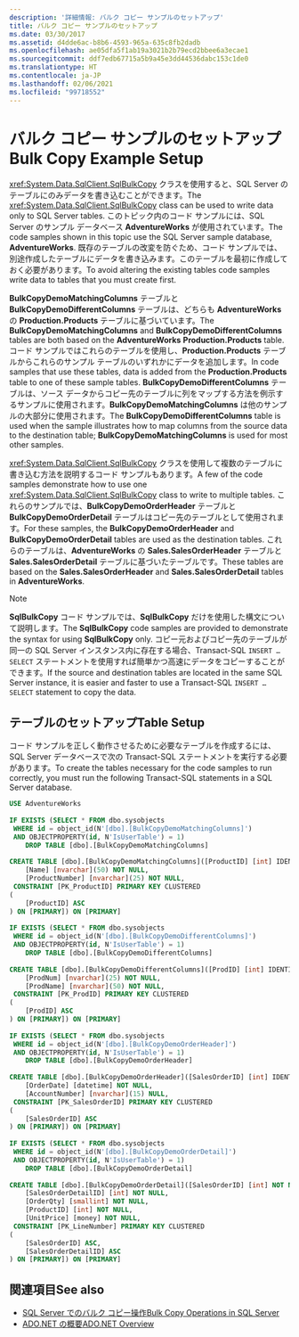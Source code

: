 ```yaml
---
description: '詳細情報: バルク コピー サンプルのセットアップ'
title: バルク コピー サンプルのセットアップ
ms.date: 03/30/2017
ms.assetid: d4dde6ac-b8b6-4593-965a-635c8fb2dadb
ms.openlocfilehash: ae05dfa5f1ab19a3021b2b79ecd2bbee6a3ecae1
ms.sourcegitcommit: ddf7edb67715a5b9a45e3dd44536dabc153c1de0
ms.translationtype: HT
ms.contentlocale: ja-JP
ms.lasthandoff: 02/06/2021
ms.locfileid: "99718552"
---
```

# <a name="bulk-copy-example-setup"></a><span data-ttu-id="ce88a-103">バルク コピー サンプルのセットアップ</span><span class="sxs-lookup"><span data-stu-id="ce88a-103">Bulk Copy Example Setup</span></span>

<span data-ttu-id="ce88a-104"><xref:System.Data.SqlClient.SqlBulkCopy> クラスを使用すると、SQL Server のテーブルにのみデータを書き込むことができます。</span><span class="sxs-lookup"><span data-stu-id="ce88a-104">The <xref:System.Data.SqlClient.SqlBulkCopy> class can be used to write data only to SQL Server tables.</span></span> <span data-ttu-id="ce88a-105">このトピック内のコード サンプルには、SQL Server のサンプル データベース **AdventureWorks** が使用されています。</span><span class="sxs-lookup"><span data-stu-id="ce88a-105">The code samples shown in this topic use the SQL Server sample database, **AdventureWorks**.</span></span> <span data-ttu-id="ce88a-106">既存のテーブルの改変を防ぐため、コード サンプルでは、別途作成したテーブルにデータを書き込みます。このテーブルを最初に作成しておく必要があります。</span><span class="sxs-lookup"><span data-stu-id="ce88a-106">To avoid altering the existing tables code samples write data to tables that you must create first.</span></span>  
  
 <span data-ttu-id="ce88a-107">**BulkCopyDemoMatchingColumns** テーブルと **BulkCopyDemoDifferentColumns** テーブルは、どちらも **AdventureWorks** の **Production.Products** テーブルに基づいています。</span><span class="sxs-lookup"><span data-stu-id="ce88a-107">The **BulkCopyDemoMatchingColumns** and **BulkCopyDemoDifferentColumns** tables are both based on the **AdventureWorks** **Production.Products** table.</span></span> <span data-ttu-id="ce88a-108">コード サンプルではこれらのテーブルを使用し、**Production.Products** テーブルからこれらのサンプル テーブルのいずれかにデータを追加します。</span><span class="sxs-lookup"><span data-stu-id="ce88a-108">In code samples that use these tables, data is added from the **Production.Products** table to one of these sample tables.</span></span> <span data-ttu-id="ce88a-109">**BulkCopyDemoDifferentColumns** テーブルは、ソース データからコピー先のテーブルに列をマップする方法を例示するサンプルに使用されます。**BulkCopyDemoMatchingColumns** は他のサンプルの大部分に使用されます。</span><span class="sxs-lookup"><span data-stu-id="ce88a-109">The **BulkCopyDemoDifferentColumns** table is used when the sample illustrates how to map columns from the source data to the destination table; **BulkCopyDemoMatchingColumns** is used for most other samples.</span></span>  
  
 <span data-ttu-id="ce88a-110"><xref:System.Data.SqlClient.SqlBulkCopy> クラスを使用して複数のテーブルに書き込む方法を説明するコード サンプルもあります。</span><span class="sxs-lookup"><span data-stu-id="ce88a-110">A few of the code samples demonstrate how to use one <xref:System.Data.SqlClient.SqlBulkCopy> class to write to multiple tables.</span></span> <span data-ttu-id="ce88a-111">これらのサンプルでは、**BulkCopyDemoOrderHeader** テーブルと **BulkCopyDemoOrderDetail** テーブルはコピー先のテーブルとして使用されます。</span><span class="sxs-lookup"><span data-stu-id="ce88a-111">For these samples, the **BulkCopyDemoOrderHeader** and **BulkCopyDemoOrderDetail** tables are used as the destination tables.</span></span> <span data-ttu-id="ce88a-112">これらのテーブルは、**AdventureWorks** の **Sales.SalesOrderHeader** テーブルと **Sales.SalesOrderDetail** テーブルに基づいたテーブルです。</span><span class="sxs-lookup"><span data-stu-id="ce88a-112">These tables are based on the **Sales.SalesOrderHeader** and **Sales.SalesOrderDetail** tables in **AdventureWorks**.</span></span>  
  
> [!NOTE]
> <span data-ttu-id="ce88a-113">**SqlBulkCopy** コード サンプルでは、**SqlBulkCopy** だけを使用した構文について説明します。</span><span class="sxs-lookup"><span data-stu-id="ce88a-113">The **SqlBulkCopy** code samples are provided to demonstrate the syntax for using **SqlBulkCopy** only.</span></span> <span data-ttu-id="ce88a-114">コピー元およびコピー先のテーブルが同一の SQL Server インスタンス内に存在する場合、Transact-SQL `INSERT … SELECT` ステートメントを使用すれば簡単かつ高速にデータをコピーすることができます。</span><span class="sxs-lookup"><span data-stu-id="ce88a-114">If the source and destination tables are located in the same SQL Server instance, it is easier and faster to use a Transact-SQL `INSERT … SELECT` statement to copy the data.</span></span>  
  
## <a name="table-setup"></a><span data-ttu-id="ce88a-115">テーブルのセットアップ</span><span class="sxs-lookup"><span data-stu-id="ce88a-115">Table Setup</span></span>  

 <span data-ttu-id="ce88a-116">コード サンプルを正しく動作させるために必要なテーブルを作成するには、SQL Server データベースで次の Transact-SQL ステートメントを実行する必要があります。</span><span class="sxs-lookup"><span data-stu-id="ce88a-116">To create the tables necessary for the code samples to run correctly, you must run the following Transact-SQL statements in a SQL Server database.</span></span>  
  
```sql
USE AdventureWorks  
  
IF EXISTS (SELECT * FROM dbo.sysobjects
 WHERE id = object_id(N'[dbo].[BulkCopyDemoMatchingColumns]')  
 AND OBJECTPROPERTY(id, N'IsUserTable') = 1)  
    DROP TABLE [dbo].[BulkCopyDemoMatchingColumns]  
  
CREATE TABLE [dbo].[BulkCopyDemoMatchingColumns]([ProductID] [int] IDENTITY(1,1) NOT NULL,  
    [Name] [nvarchar](50) NOT NULL,  
    [ProductNumber] [nvarchar](25) NOT NULL,  
 CONSTRAINT [PK_ProductID] PRIMARY KEY CLUSTERED  
(  
    [ProductID] ASC  
) ON [PRIMARY]) ON [PRIMARY]  
  
IF EXISTS (SELECT * FROM dbo.sysobjects
 WHERE id = object_id(N'[dbo].[BulkCopyDemoDifferentColumns]')  
 AND OBJECTPROPERTY(id, N'IsUserTable') = 1)  
    DROP TABLE [dbo].[BulkCopyDemoDifferentColumns]  
  
CREATE TABLE [dbo].[BulkCopyDemoDifferentColumns]([ProdID] [int] IDENTITY(1,1) NOT NULL,  
    [ProdNum] [nvarchar](25) NOT NULL,  
    [ProdName] [nvarchar](50) NOT NULL,  
 CONSTRAINT [PK_ProdID] PRIMARY KEY CLUSTERED  
(  
    [ProdID] ASC  
) ON [PRIMARY]) ON [PRIMARY]  
  
IF EXISTS (SELECT * FROM dbo.sysobjects
 WHERE id = object_id(N'[dbo].[BulkCopyDemoOrderHeader]')  
 AND OBJECTPROPERTY(id, N'IsUserTable') = 1)  
    DROP TABLE [dbo].[BulkCopyDemoOrderHeader]  
  
CREATE TABLE [dbo].[BulkCopyDemoOrderHeader]([SalesOrderID] [int] IDENTITY(1,1) NOT NULL,  
    [OrderDate] [datetime] NOT NULL,  
    [AccountNumber] [nvarchar](15) NULL,  
 CONSTRAINT [PK_SalesOrderID] PRIMARY KEY CLUSTERED  
(  
    [SalesOrderID] ASC  
) ON [PRIMARY]) ON [PRIMARY]  
  
IF EXISTS (SELECT * FROM dbo.sysobjects
 WHERE id = object_id(N'[dbo].[BulkCopyDemoOrderDetail]')  
 AND OBJECTPROPERTY(id, N'IsUserTable') = 1)  
    DROP TABLE [dbo].[BulkCopyDemoOrderDetail]  
  
CREATE TABLE [dbo].[BulkCopyDemoOrderDetail]([SalesOrderID] [int] NOT NULL,  
    [SalesOrderDetailID] [int] NOT NULL,  
    [OrderQty] [smallint] NOT NULL,  
    [ProductID] [int] NOT NULL,  
    [UnitPrice] [money] NOT NULL,  
 CONSTRAINT [PK_LineNumber] PRIMARY KEY CLUSTERED  
(  
    [SalesOrderID] ASC,  
    [SalesOrderDetailID] ASC  
) ON [PRIMARY]) ON [PRIMARY]  
```  
  
## <a name="see-also"></a><span data-ttu-id="ce88a-117">関連項目</span><span class="sxs-lookup"><span data-stu-id="ce88a-117">See also</span></span>

- [<span data-ttu-id="ce88a-118">SQL Server でのバルク コピー操作</span><span class="sxs-lookup"><span data-stu-id="ce88a-118">Bulk Copy Operations in SQL Server</span></span>](bulk-copy-operations-in-sql-server.md)
- [<span data-ttu-id="ce88a-119">ADO.NET の概要</span><span class="sxs-lookup"><span data-stu-id="ce88a-119">ADO.NET Overview</span></span>](../ado-net-overview.md)
